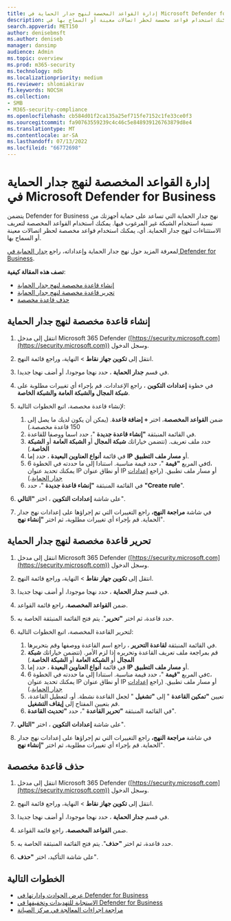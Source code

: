 ```yaml
---
title: إدارة القواعد المخصصة لنهج جدار الحماية في Microsoft Defender for Business
description: توفر القواعد المخصصة استثناءات لنهج جدار الحماية. يمكنك استخدام قواعد مخصصة لحظر اتصالات معينة أو السماح بها في Defender for Business.
search.appverid: MET150
author: denisebmsft
ms.author: deniseb
manager: dansimp
audience: Admin
ms.topic: overview
ms.prod: m365-security
ms.technology: mdb
ms.localizationpriority: medium
ms.reviewer: shlomiakirav
f1.keywords: NOCSH
ms.collection:
- SMB
- M365-security-compliance
ms.openlocfilehash: cb584d01f2ca135a25ef715fe7152c1fe33ce0f3
ms.sourcegitcommit: fa90763559239c4c46c5e848939126763879d8e4
ms.translationtype: MT
ms.contentlocale: ar-SA
ms.lasthandoff: 07/13/2022
ms.locfileid: "66772698"
---
```

# <a name="manage-your-custom-rules-for-firewall-policies-in-microsoft-defender-for-business"></a>إدارة القواعد المخصصة لنهج جدار الحماية في Microsoft Defender for Business

يتضمن Defender for Business نهج جدار الحماية التي تساعد على حماية أجهزتك من نسبة استخدام الشبكة غير المرغوب فيها. يمكنك استخدام القواعد المخصصة لتعريف الاستثناءات لنهج جدار الحماية. أي، يمكنك استخدام قواعد مخصصة لحظر اتصالات معينة أو السماح بها.

لمعرفة المزيد حول نهج جدار الحماية وإعداداته، راجع [جدار الحماية في Defender for Business](mdb-firewall.md).

**تصف هذه المقالة كيفية**:

- [إنشاء قاعدة مخصصة لنهج جدار الحماية](#create-a-custom-rule-for-a-firewall-policy)
- [تحرير قاعدة مخصصة لنهج جدار الحماية](#edit-a-custom-rule-for-a-firewall-policy)
- [حذف قاعدة مخصصة](#delete-a-custom-rule)


## <a name="create-a-custom-rule-for-a-firewall-policy"></a>إنشاء قاعدة مخصصة لنهج جدار الحماية

1. انتقل إلى مدخل Microsoft 365 Defender ([https://security.microsoft.com](https://security.microsoft.com)) وسجل الدخول.

2. انتقل إلى **تكوين جهاز** **نقاط** >  النهاية، وراجع قائمة النهج.

3. في قسم **جدار الحماية** ، حدد نهجا موجودا، أو أضف نهجا جديدا.

4. في خطوة **إعدادات التكوين** ، راجع الإعدادات. قم بإجراء أي تغييرات مطلوبة على **شبكة المجال** **والشبكة العامة** **والشبكة الخاصة**.

5. لإنشاء قاعدة مخصصة، اتبع الخطوات التالية: 

   1. ضمن **القواعد المخصصة**، اختر **+ إضافة قاعدة**. (يمكن أن يكون لديك ما يصل إلى 150 قاعدة مخصصة.)
   2. في القائمة المنبثقة **"إنشاء قاعدة جديدة** "، حدد اسما ووصفا للقاعدة.
   3. حدد ملف تعريف. (تتضمن خياراتك **شبكة المجال** أو **الشبكة العامة** أو **الشبكة الخاصة**.)
   4. في قائمة **أنواع العناوين البعيدة** ، حدد إما **IP** أو **مسار ملف التطبيق**.
   5. في المربع **"قيمة** "، حدد قيمة مناسبة. استنادا إلى ما حددته في الخطوة 6d، يمكنك تحديد عنوان IP أو نطاق عنوان IP أو مسار ملف تطبيق. (راجع [إعدادات جدار الحماية](mdb-firewall.md).)
   6. في القائمة المنبثقة **"إنشاء قاعدة جديدة** "، حدد **"Create rule**". 

6. على شاشة **إعدادات التكوين** ، اختر **"التالي**".

7. في شاشة **مراجعة النهج،** راجع التغييرات التي تم إجراؤها على إعدادات نهج جدار الحماية. قم بإجراء أي تغييرات مطلوبة، ثم اختر **"إنشاء نهج**".

## <a name="edit-a-custom-rule-for-a-firewall-policy"></a>تحرير قاعدة مخصصة لنهج جدار الحماية

1. انتقل إلى مدخل Microsoft 365 Defender ([https://security.microsoft.com](https://security.microsoft.com)) وسجل الدخول.

2. انتقل إلى **تكوين جهاز** **نقاط** >  النهاية، وراجع قائمة النهج.

3. في قسم **جدار الحماية** ، حدد نهجا موجودا، أو أضف نهجا جديدا.

4. ضمن **القواعد المخصصة**، راجع قائمة القواعد.

5. حدد قاعدة، ثم اختر **"تحرير**". يتم فتح القائمة المنبثقة الخاصة به.

6. لتحرير القاعدة المخصصة، اتبع الخطوات التالية:

   1. في القائمة المنبثقة **لقاعدة التحرير** ، راجع اسم القاعدة ووصفها وقم بتحريرها.
   2. قم بمراجعة ملف تعريف القاعدة وتحريره إذا لزم الأمر. (تتضمن خياراتك **شبكة المجال** أو **الشبكة العامة** أو **الشبكة الخاصة**.)
   3. في قائمة **أنواع العناوين البعيدة** ، حدد إما **IP** أو **مسار ملف التطبيق**.
   4. في المربع **"قيمة** "، حدد قيمة مناسبة. استنادا إلى ما حددته في الخطوة 6c، يمكنك تحديد عنوان IP أو نطاق عنوان IP أو مسار ملف تطبيق. (راجع [إعدادات جدار الحماية](mdb-firewall.md).)
   5. تعيين **"تمكين القاعدة** " إلى **"تشغيل** " لجعل القاعدة نشطة. أو، لتعطيل القاعدة، قم بتعيين المفتاح إلى **إيقاف التشغيل**.
   6. في القائمة المنبثقة **"تحرير القاعدة** "، حدد **"تحديث القاعدة**". 

7. على شاشة **إعدادات التكوين** ، اختر **"التالي**".

8. في شاشة **مراجعة النهج،** راجع التغييرات التي تم إجراؤها على إعدادات نهج جدار الحماية. قم بإجراء أي تغييرات مطلوبة، ثم اختر **"إنشاء نهج**".

## <a name="delete-a-custom-rule"></a>حذف قاعدة مخصصة

1. انتقل إلى مدخل Microsoft 365 Defender ([https://security.microsoft.com](https://security.microsoft.com)) وسجل الدخول.

2. انتقل إلى **تكوين جهاز** **نقاط** >  النهاية، وراجع قائمة النهج.

3. في قسم **جدار الحماية** ، حدد نهجا موجودا، أو أضف نهجا جديدا.

4. ضمن **القواعد المخصصة**، راجع قائمة القواعد.

5. حدد قاعدة، ثم اختر **"حذف**". يتم فتح القائمة المنبثقة الخاصة به.

6. على شاشة التأكيد، اختر **"حذف**". 

## <a name="next-steps"></a>الخطوات التالية

- [عرض الحوادث وإدارتها في Defender for Business](mdb-view-manage-incidents.md)
- [الاستجابة للتهديدات وتخفيفها في Defender for Business](mdb-respond-mitigate-threats.md)
- [مراجعة إجراءات المعالجة في مركز الصيانة](mdb-review-remediation-actions.md)